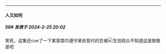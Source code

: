 ﻿
*****

####  人又如何  
##### 56#       发表于 2024-2-25 20:02

笑死，这集还cue了一下某穿围巾遵守某些誓约的忍者<img src="https://static.saraba1st.com/image/smiley/face2017/067.png" referrerpolicy="no-referrer">生怕观众不知道这是致敬是吧

